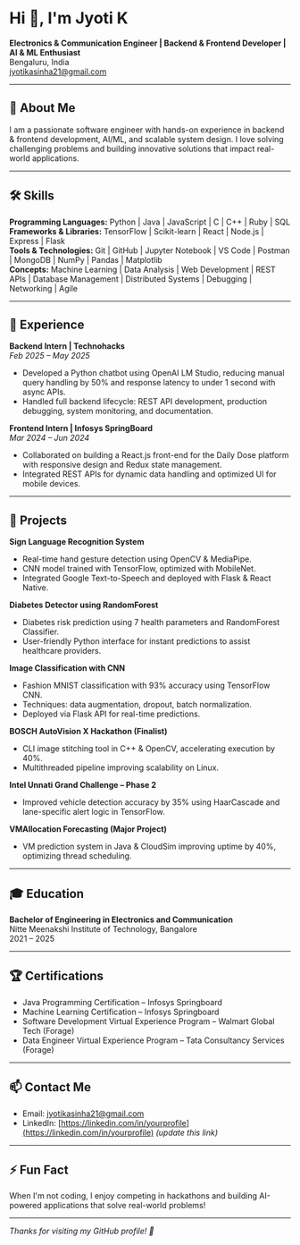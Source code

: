 # Hi 👋, I'm Jyoti K

**Electronics & Communication Engineer | Backend & Frontend Developer | AI & ML Enthusiast**  
Bengaluru, India  
[jyotikasinha21@gmail.com](mailto:jyotikasinha21@gmail.com) 

---

## 🌱 About Me  
I am a passionate software engineer with hands-on experience in backend & frontend development, AI/ML, and scalable system design. I love solving challenging problems and building innovative solutions that impact real-world applications.

---

## 🛠 Skills

**Programming Languages:** Python | Java | JavaScript | C | C++ | Ruby | SQL  
**Frameworks & Libraries:** TensorFlow | Scikit-learn | React | Node.js | Express | Flask  
**Tools & Technologies:** Git | GitHub | Jupyter Notebook | VS Code | Postman | MongoDB | NumPy | Pandas | Matplotlib  
**Concepts:** Machine Learning | Data Analysis | Web Development | REST APIs | Database Management | Distributed Systems | Debugging | Networking | Agile

---

## 💼 Experience

**Backend Intern | Technohacks**  
_Feb 2025 – May 2025_  
- Developed a Python chatbot using OpenAI LM Studio, reducing manual query handling by 50% and response latency to under 1 second with async APIs.  
- Handled full backend lifecycle: REST API development, production debugging, system monitoring, and documentation.

**Frontend Intern | Infosys SpringBoard**  
_Mar 2024 – Jun 2024_  
- Collaborated on building a React.js front-end for the Daily Dose platform with responsive design and Redux state management.  
- Integrated REST APIs for dynamic data handling and optimized UI for mobile devices.

---

## 🚀 Projects

**Sign Language Recognition System**  
- Real-time hand gesture detection using OpenCV & MediaPipe.  
- CNN model trained with TensorFlow, optimized with MobileNet.  
- Integrated Google Text-to-Speech and deployed with Flask & React Native.

**Diabetes Detector using RandomForest**  
- Diabetes risk prediction using 7 health parameters and RandomForest Classifier.  
- User-friendly Python interface for instant predictions to assist healthcare providers.

**Image Classification with CNN**  
- Fashion MNIST classification with 93% accuracy using TensorFlow CNN.  
- Techniques: data augmentation, dropout, batch normalization.  
- Deployed via Flask API for real-time predictions.

**BOSCH AutoVision X Hackathon (Finalist)**  
- CLI image stitching tool in C++ & OpenCV, accelerating execution by 40%.  
- Multithreaded pipeline improving scalability on Linux.

**Intel Unnati Grand Challenge – Phase 2**  
- Improved vehicle detection accuracy by 35% using HaarCascade and lane-specific alert logic in TensorFlow.

**VMAllocation Forecasting (Major Project)**  
- VM prediction system in Java & CloudSim improving uptime by 40%, optimizing thread scheduling.

---

## 🎓 Education

**Bachelor of Engineering in Electronics and Communication**  
Nitte Meenakshi Institute of Technology, Bangalore  
2021 – 2025

---

## 🏆 Certifications

- Java Programming Certification – Infosys Springboard  
- Machine Learning Certification – Infosys Springboard  
- Software Development Virtual Experience Program – Walmart Global Tech (Forage)  
- Data Engineer Virtual Experience Program – Tata Consultancy Services (Forage)

---

## 📫 Contact Me

- Email: [jyotikasinha21@gmail.com](mailto:jyotikasinha21@gmail.com)  
- LinkedIn: [https://linkedin.com/in/yourprofile](https://linkedin.com/in/yourprofile) *(update this link)*

---

## ⚡ Fun Fact

When I'm not coding, I enjoy competing in hackathons and building AI-powered applications that solve real-world problems!

---

*Thanks for visiting my GitHub profile! 🚀*

